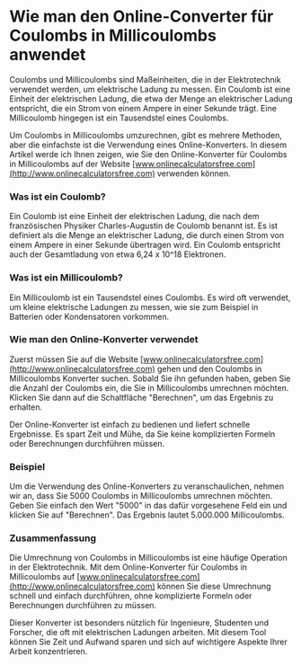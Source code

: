 Wie man den Online-Converter für Coulombs in Millicoulombs anwendet
===================================================================

Coulombs und Millicoulombs sind Maßeinheiten, die in der Elektrotechnik verwendet werden, um elektrische Ladung zu messen. Ein Coulomb ist eine Einheit der elektrischen Ladung, die etwa der Menge an elektrischer Ladung entspricht, die ein Strom von einem Ampere in einer Sekunde trägt. Eine Millicoulomb hingegen ist ein Tausendstel eines Coulombs.

Um Coulombs in Millicoulombs umzurechnen, gibt es mehrere Methoden, aber die einfachste ist die Verwendung eines Online-Konverters. In diesem Artikel werde ich Ihnen zeigen, wie Sie den Online-Konverter für Coulombs in Millicoulombs auf der Website [www.onlinecalculatorsfree.com](http://www.onlinecalculatorsfree.com) verwenden können.

### Was ist ein Coulomb?

Ein Coulomb ist eine Einheit der elektrischen Ladung, die nach dem französischen Physiker Charles-Augustin de Coulomb benannt ist. Es ist definiert als die Menge an elektrischer Ladung, die durch einen Strom von einem Ampere in einer Sekunde übertragen wird. Ein Coulomb entspricht auch der Gesamtladung von etwa 6,24 x 10^18 Elektronen.

### Was ist ein Millicoulomb?

Ein Millicoulomb ist ein Tausendstel eines Coulombs. Es wird oft verwendet, um kleine elektrische Ladungen zu messen, wie sie zum Beispiel in Batterien oder Kondensatoren vorkommen.

### Wie man den Online-Konverter verwendet

Zuerst müssen Sie auf die Website [www.onlinecalculatorsfree.com](http://www.onlinecalculatorsfree.com) gehen und den Coulombs in Millicoulombs Konverter suchen. Sobald Sie ihn gefunden haben, geben Sie die Anzahl der Coulombs ein, die Sie in Millicoulombs umrechnen möchten. Klicken Sie dann auf die Schaltfläche "Berechnen", um das Ergebnis zu erhalten.

Der Online-Konverter ist einfach zu bedienen und liefert schnelle Ergebnisse. Es spart Zeit und Mühe, da Sie keine komplizierten Formeln oder Berechnungen durchführen müssen.

### Beispiel

Um die Verwendung des Online-Konverters zu veranschaulichen, nehmen wir an, dass Sie 5000 Coulombs in Millicoulombs umrechnen möchten. Geben Sie einfach den Wert "5000" in das dafür vorgesehene Feld ein und klicken Sie auf "Berechnen". Das Ergebnis lautet 5.000.000 Millicoulombs.

### Zusammenfassung

Die Umrechnung von Coulombs in Millicoulombs ist eine häufige Operation in der Elektrotechnik. Mit dem Online-Konverter für Coulombs in Millicoulombs auf [www.onlinecalculatorsfree.com](http://www.onlinecalculatorsfree.com) können Sie diese Umrechnung schnell und einfach durchführen, ohne komplizierte Formeln oder Berechnungen durchführen zu müssen.

Dieser Konverter ist besonders nützlich für Ingenieure, Studenten und Forscher, die oft mit elektrischen Ladungen arbeiten. Mit diesem Tool können Sie Zeit und Aufwand sparen und sich auf wichtigere Aspekte Ihrer Arbeit konzentrieren.